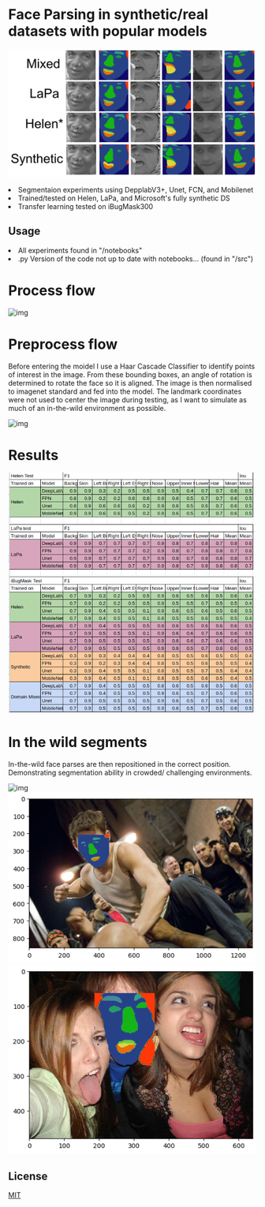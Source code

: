 # Face Parsing in synthetic/real datasets with popular models

![img](report/test.png)

<li>Segmentaion experiments using DepplabV3+, Unet, FCN, and Mobilenet
<li>Trained/tested on Helen, LaPa, and Microsoft's fully synthetic DS
<li>Transfer learning tested on iBugMask300
  
 ## Usage

<li> All experiments found in "/notebooks"
<li> .py Version of the code not up to date with notebooks... (found in "/src")

# Process flow
  
![img](report/1.png)
  
# Preprocess flow
  
  Before entering the moidel I use a Haar Cascade Classifier to identify points of interest in the image.
  From these bounding boxes, an angle of rotation is determined to rotate the face so it is aligned.
  The image is then normalised to imagenet standard and fed into the model. The landmark coordinates were
  not used to center the image during testing, as I want to simulate as much of an in-the-wild environment
  as possible. <br>

![img](report/2.png)
  
# Results

![img](report/table.png)

# In the wild segments
In-the-wild face parses are then repositioned in the correct position. Demonstrating
segmentation ability in crowded/ challenging environments.

![img](report/3.png)
![img](report/replace.png)
![img](report/replace2.png)

## License

[MIT](https://choosealicense.com/licenses/mit/)
